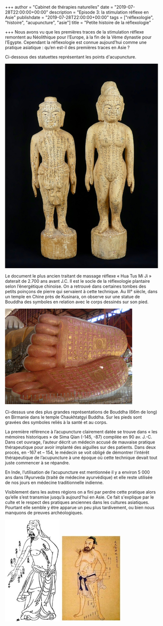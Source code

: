 +++
author = "Cabinet de thérapies naturelles"
date = "2019-07-28T22:00:00+00:00"
description = "Episode 3: la stimulation réflexe en Asie"
publishdate = "2019-07-28T22:00:00+00:00"
tags = ["réflexologie", "histoire", "acupuncture", "asie"]
title = "Petite histoire de la réflexologie"

+++
Nous avons vu que les premières traces de la stimulation réflexe remontent au Néolithique pour l’Europe, à la fin de la Vème dynastie pour l’Egypte. Cependant la réflexologie est connue aujourd’hui comme une pratique asiatique : qu’en est-il des premières traces en Asie ?

Ci-dessous des statuettes représentant les points d'acupuncture.

![](/P1060421.jpg)

Le document le plus ancien traitant de massage réflexe « Hua Tus Mi Ji » daterait de 2.700 ans avant J.C. Il est le socle de la réflexologie plantaire selon l’énergétique chinoise. On a retrouvé dans certaines tombes des petits poinçons de pierre qui servaient à cette technique. Au III° siècle, dans un temple en Chine près de Kusinara, on observe sur une statue de Bouddha des symboles en relation avec le corps dessinés sur son pied.

![](/pied_bouddha-1.jpg)

Ci-dessus une des plus grandes représentations de Bouddha (66m de long) en Birmanie dans le temple Chaukhtatgyi Buddha. Sur les pieds sont gravées des symboles reliés à la santé et au corps. 

La première référence à l’acupuncture clairement datée se trouve dans « les mémoires historiques » de Sima Qian (-145, -87) compilée en 90 av. J.-C. Dans cet ouvrage, l’auteur décrit un médecin accusé de mauvaise pratique thérapeutique pour avoir implanté des aiguilles sur des patients. Dans deux procès, en -167 et – 154, le médecin se voit obligé de démontrer l’intérêt thérapeutique de l’acupuncture à une époque où cette technique devait tout juste commencer à se répandre.

En Inde, l’utilisation de l’acupuncture est mentionnée il y a environ 5 000 ans dans l’Ayurveda (traité de médecine ayurvédique) et elle reste utilisée de nos jours en médecine traditionnelle indienne.

Visiblement dans les autres régions on a fini par perdre  cette pratique alors qu’elle s’est transmise jusqu’à aujourd'hui en Asie. Ce fait s'explique par le culte et le respect des pratiques anciennes dans les cultures asiatiques. Pourtant elle semble y être apparue un peu plus tardivement, ou bien nous manquons de preuves archéologiques.

![](/180px-Acupuncture_chart_300px.jpg)  ![](/medecine-chinoise.jpg)  